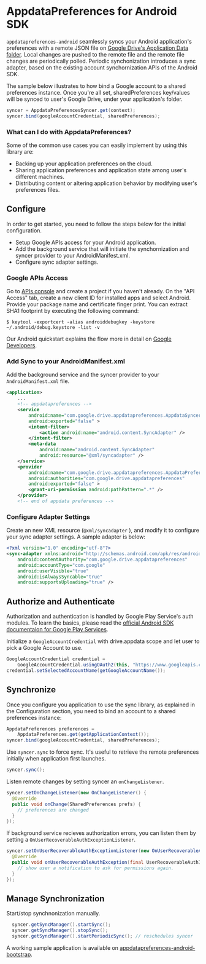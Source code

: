 # AppdataPreferences for Android SDK

`appdatapreferences-android` seamlessly syncs your Android application's preferences with a remote JSON file on [Google Drive's Application Data folder](https://developers.google.com/drive/appdata). Local changes are pushed to the remote file and the remote file changes are periodically polled. Periodic synchonization introduces a sync adapter, based on the existing account synchornization APIs of the Android SDK.

The sample below illustrates to how bind a Google account to a shared preferences instance. Once you're all set, sharedPreferences key/values will be synced to user's Google Drive, under your application's folder.

~~~~~ java
syncer = AppdataPreferencesSyncer.get(context);
syncer.bind(googleAccountCredential, sharedPreferences);
~~~~~

### What can I do with AppdataPreferences?

Some of the common use cases you can easily implement by using this library are:
* Backing up your application preferences on the cloud.
* Sharing application preferences and application state among user's different machines.
* Distributing content or altering application behavior by modifying user's preferences files.

## Configure

In order to get started, you need to follow the steps below for the initial configuration.
* Setup Google APIs access for your Android application.
* Add the background service that will initiate the synchornization and syncer provider to your AndroidManifest.xml.
* Configure sync adapter settings.

### Google APIs Access
Go to [APIs console](https://code.google.com/apis/console) and create a project if you haven't already. On the "API Access" tab, create a new client ID for installed apps and select Android. Provide your package name and certificate finger print. You can extract SHA1 footprint by executing the following command:

    $ keytool -exportcert -alias androiddebugkey -keystore ~/.android/debug.keystore -list -v

Our Android quickstart explains the flow more in detail on  [Google Developers](https://developers.google.com/drive/quickstart-android).

### Add Sync to your AndroidManifest.xml

Add the background service and the syncer provider to your `AndroidManifest.xml` file.

~~~~~ xml
<application>
    ...
    <!-- appdatapreferences -->
    <service
        android:name="com.google.drive.appdatapreferences.AppdataSyncerService"
        android:exported="false" >
        <intent-filter>
            <action android:name="android.content.SyncAdapter" />
        </intent-filter>
        <meta-data
            android:name="android.content.SyncAdapter"
            android:resource="@xml/syncadapter" />
    </service>
    <provider
        android:name="com.google.drive.appdatapreferences.AppdataPreferencesProvider"
        android:authorities="com.google.drive.appdatapreferences"
        android:exported="false" >
        <grant-uri-permission android:pathPattern=".*" />
    </provider>
    <!-- end of appdata preferences -->
~~~~~

### Configure Adapter Settings
        
Create an new XML resource (`@xml/syncadapter` ), and modify it to configure your sync adapter settings. A sample adapter is below:

~~~~~ xml
<?xml version="1.0" encoding="utf-8"?>
<sync-adapter xmlns:android="http://schemas.android.com/apk/res/android"
    android:contentAuthority="com.google.drive.appdatapreferences" 
    android:accountType="com.google"
    android:userVisible="true"
    android:isAlwaysSyncable="true"
    android:supportsUploading="true" />
~~~~~

## Authorize and Authenticate
Authorization and authentication is handled by Google Play Service's auth modules. To learn the basics, please read the [official Android SDK documentaion for Google Play Services](http://developer.android.com/reference/com/google/android/gms/auth/GoogleAuthUtil.html).

Initialize a `GoogleAccountCredential` with drive.appdata scope and let user to pick a Google Account to use.

~~~~~ java
GoogleAccountCredential credential =
    GoogleAccountCredential.usingOAuth2(this, "https://www.googleapis.com/auth/drive.appdata");
credential.setSelectedAccountName(getGoogleAccountName());
~~~~~

## Synchronize

Once you configure you application to use the sync library, as explained in the Configuration section, you need to bind an account to a shared preferences instance:

~~~~~ java
AppdataPreferences preferences =
    AppdataPreferences.get(getApplicationContext());
syncer.bind(googleAccountCredential, sharedPreferences);
~~~~~

Use `syncer.sync` to force sync. It's useful to retrieve the remote preferences initially when application first launches.

~~~~~ java
syncer.sync();
~~~~~

Listen remote changes by setting syncer an `onChangeListener`.

~~~~~ java
syncer.setOnChangeListener(new OnChangeListener() {
  @Override
  public void onChange(SharedPreferences prefs) {
    // preferences are changed
  }
});
~~~~~

If background service recieves authorization errors, you can listen them by setting a `OnUserRecoverableAuthExceptionListener`.

~~~~~ java
syncer.setOnUserRecoverableAuthExceptionListener(new OnUserRecoverableAuthExceptionListener(){
  @Override
  public void onUserRecoverableAuthException(final UserRecoverableAuthIOException e) {
    // show user a notification to ask for permissions again.
  }
});
~~~~~

## Manage Synchronization

Start/stop synchnonization manually.

~~~~~ java
  syncer.getSyncManager().startSync();
  syncer.getSyncManager().stopSync();
  syncer.getSyncManager().startPeriodicSync(); // reschedules syncer
~~~~~

A working sample application is available on [appdatapreferences-android-bootstrap](https://github.com/googledrive/appdatapreferences-android-bootstrap).
